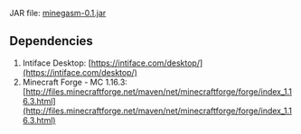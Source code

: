 JAR file: [minegasm-0.1.jar](https://github.com/RainbowVille/minegasm/releases/download/v0.1.0/minegasm-0.1.jar)

## Dependencies
1. Intiface Desktop: [https://intiface.com/desktop/](https://intiface.com/desktop/)
2. Minecraft Forge - MC 1.16.3: [http://files.minecraftforge.net/maven/net/minecraftforge/forge/index_1.16.3.html](http://files.minecraftforge.net/maven/net/minecraftforge/forge/index_1.16.3.html)

